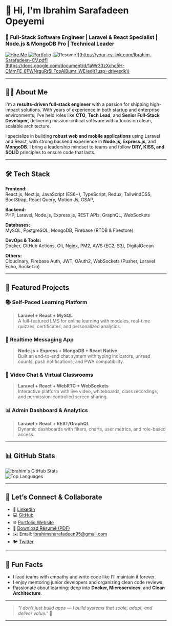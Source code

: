 # 👋 Hi, I'm Ibrahim Sarafadeen Opeyemi

### 🚀 Full-Stack Software Engineer | Laravel & React Specialist | Node.js & MongoDB Pro | Technical Leader

[![Hire Me](https://img.shields.io/badge/Hire%20Me-LinkedIn-blue?style=for-the-badge&logo=linkedin)](http://www.linkedin.com/in/ibrahim-sarafadeen-opeyemi95/)
[![Portfolio](https://img.shields.io/badge/View%20Portfolio-Click%20Here-orange?style=for-the-badge&logo=react)](https://ibrahimyemi.netlify.app/)
[![Resume](https://img.shields.io/badge/Download%20CV-PDF-red?style=for-the-badge&logo=adobeacrobatreader)][(https://your-cv-link.com/Ibrahim-Sarafadeen-CV.pdf](https://docs.google.com/document/d/1aWr33zXchc5H-CMmFE_8FWNrguRr5IiFcoAlBumr_WE/edit?usp=drivesdk))

---

## 👨‍💻 About Me

I'm a **results-driven full-stack engineer** with a passion for shipping high-impact solutions. With years of experience in both startup and enterprise environments, I’ve held roles like **CTO**, **Tech Lead**, and **Senior Full-Stack Developer**, delivering mission-critical software with a focus on clean, scalable architecture.

I specialize in building **robust web and mobile applications** using Laravel and React, with strong backend experience in **Node.js, Express.js**, and **MongoDB**. I bring a leadership mindset to teams and follow **DRY, KISS, and SOLID** principles to ensure code that lasts.

---

## 🛠️ Tech Stack

**Frontend:**  
React.js, Next.js, JavaScript (ES6+), TypeScript, Redux, TailwindCSS, BootStrap, React Query, Motion Js, GSAP, 

**Backend:**  
PHP, Laravel, Node.js, Express.js, REST APIs, GraphQL, WebSockets

**Databases:**  
MySQL, PostgreSQL, MongoDB, Firebase (RTDB & Firestore)

**DevOps & Tools:**  
Docker, GitHub Actions, Git, Nginx, PM2, AWS (EC2, S3), DigitalOcean

**Others:**  
Cloudinary, Firebase Auth, JWT, OAuth2, WebSockets (Pusher, Laravel Echo, Socket.io)

---

## 🚀 Featured Projects

### 📚 Self-Paced Learning Platform
> **Laravel + React + MySQL**  
A full-featured LMS for online learning with modules, real-time quizzes, certificates, and personalized analytics.

### 💬 Realtime Messaging App
> **Node.js + Express + MongoDB + React Native**  
Built an end-to-end chat system with typing indicators, unread counts, push notifications, and PWA compatibility.

### 🎥 Video Chat & Virtual Classrooms
> **Laravel + React + WebRTC + WebSockets**  
Interactive platform with live video, whiteboards, class recordings, and permission-controlled screen sharing.

### 📊 Admin Dashboard & Analytics
> **Laravel + React + REST/GraphQL**  
Dynamic dashboards with filters, charts, user metrics, and role-based access.

---

## 📊 GitHub Stats

![Ibrahim's GitHub Stats](https://github-readme-stats.vercel.app/api?username=IbrahimYemi&show_icons=true&theme=tokyonight)  
![Top Languages](https://github-readme-stats.vercel.app/api/top-langs/?username=IbrahimYemi&layout=compact&theme=tokyonight)

---

## 🤝 Let’s Connect & Collaborate

- 💼 [LinkedIn](http://www.linkedin.com/in/ibrahim-sarafadeen-opeyemi95/)
- 💻 [GitHub](https://github.com/IbrahimYemi)
- 🌐 [Portfolio Website](https://ibrahimyemi.netlify.app/)
- 📄 [Download Résumé (PDF)](https://docs.google.com/document/d/1aWr33zXchc5H-CMmFE_8FWNrguRr5IiFcoAlBumr_WE/edit?usp=drivesdk)
- ✉️ Email: ibrahimsharafadeen95@gmail.com
- 🐦 [Twitter](https://twitter.com/sharafa224)

---

## 🧠 Fun Facts

- I lead teams with empathy and write code like I’ll maintain it forever.
- I enjoy mentoring junior developers and organizing clean code reviews.
- Passionate about learning: deep into **Docker, Microservices**, and **Clean Architecture**.

---

> _"I don't just build apps — I build systems that scale, adapt, and deliver value."_ 🚀

---
